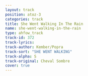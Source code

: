 ```yaml
---
layout: track
position: atoz-3
categories: track
title: She Went Walking In The Rain
name: she-went-walking-in-the-rain
type: ahfow_track
track-id: 372
track-lyrics: 
track-author: Kember/Popra
track-sort: "SHE WENT WALKING"
track-alpha: S
track-original: Cheval Sombre
cover: true
---
```

